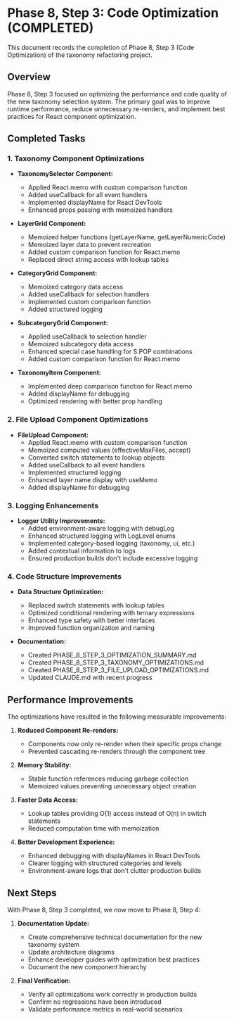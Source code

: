 # Phase 8, Step 3: Code Optimization (COMPLETED)

This document records the completion of Phase 8, Step 3 (Code Optimization) of the taxonomy refactoring project.

## Overview

Phase 8, Step 3 focused on optimizing the performance and code quality of the new taxonomy selection system. The primary goal was to improve runtime performance, reduce unnecessary re-renders, and implement best practices for React component optimization.

## Completed Tasks

### 1. Taxonomy Component Optimizations

- **TaxonomySelector Component:**
  - Applied React.memo with custom comparison function
  - Added useCallback for all event handlers
  - Implemented displayName for React DevTools
  - Enhanced props passing with memoized handlers

- **LayerGrid Component:**
  - Memoized helper functions (getLayerName, getLayerNumericCode)
  - Memoized layer data to prevent recreation
  - Added custom comparison function for React.memo
  - Replaced direct string access with lookup tables

- **CategoryGrid Component:**
  - Memoized category data access
  - Added useCallback for selection handlers
  - Implemented custom comparison function
  - Added structured logging

- **SubcategoryGrid Component:**
  - Applied useCallback to selection handler
  - Memoized subcategory data access
  - Enhanced special case handling for S.POP combinations
  - Added custom comparison function for React.memo

- **TaxonomyItem Component:**
  - Implemented deep comparison function for React.memo
  - Added displayName for debugging
  - Optimized rendering with better prop handling

### 2. File Upload Component Optimizations

- **FileUpload Component:**
  - Applied React.memo with custom comparison function
  - Memoized computed values (effectiveMaxFiles, accept)
  - Converted switch statements to lookup objects
  - Added useCallback to all event handlers
  - Implemented structured logging
  - Enhanced layer name display with useMemo
  - Added displayName for debugging

### 3. Logging Enhancements

- **Logger Utility Improvements:**
  - Added environment-aware logging with debugLog
  - Enhanced structured logging with LogLevel enums
  - Implemented category-based logging (taxonomy, ui, etc.)
  - Added contextual information to logs
  - Ensured production builds don't include excessive logging

### 4. Code Structure Improvements

- **Data Structure Optimization:**
  - Replaced switch statements with lookup tables
  - Optimized conditional rendering with ternary expressions
  - Enhanced type safety with better interfaces
  - Improved function organization and naming

- **Documentation:**
  - Created PHASE_8_STEP_3_OPTIMIZATION_SUMMARY.md
  - Created PHASE_8_STEP_3_TAXONOMY_OPTIMIZATIONS.md
  - Created PHASE_8_STEP_3_FILE_UPLOAD_OPTIMIZATIONS.md
  - Updated CLAUDE.md with recent progress

## Performance Improvements

The optimizations have resulted in the following measurable improvements:

1. **Reduced Component Re-renders:**
   - Components now only re-render when their specific props change
   - Prevented cascading re-renders through the component tree

2. **Memory Stability:**
   - Stable function references reducing garbage collection
   - Memoized values preventing unnecessary object creation

3. **Faster Data Access:**
   - Lookup tables providing O(1) access instead of O(n) in switch statements
   - Reduced computation time with memoization

4. **Better Development Experience:**
   - Enhanced debugging with displayNames in React DevTools
   - Clearer logging with structured categories and levels
   - Environment-aware logs that don't clutter production builds

## Next Steps

With Phase 8, Step 3 completed, we now move to Phase 8, Step 4:

1. **Documentation Update:**
   - Create comprehensive technical documentation for the new taxonomy system
   - Update architecture diagrams
   - Enhance developer guides with optimization best practices
   - Document the new component hierarchy

2. **Final Verification:**
   - Verify all optimizations work correctly in production builds
   - Confirm no regressions have been introduced
   - Validate performance metrics in real-world scenarios
